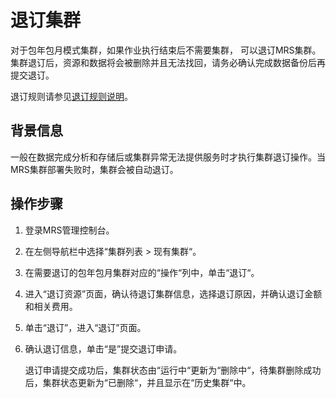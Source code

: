# 退订集群<a name="mrs_01_0044"></a>

对于包年包月模式集群，如果作业执行结束后不需要集群， 可以退订MRS集群。集群退订后，资源和数据将会被删除并且无法找回，请务必确认完成数据备份后再提交退订。

退订规则请参见[退订规则说明](https://support.huaweicloud.com/usermanual-billing/zh-cn_topic_0083138805.html)。

## 背景信息<a name="se481009d0d274e15a68c575287753e49"></a>

一般在数据完成分析和存储后或集群异常无法提供服务时才执行集群退订操作。当MRS集群部署失败时，集群会被自动退订。

## 操作步骤<a name="sfa3b207d91614b21aece447598491266"></a>

1.  登录MRS管理控制台。
2.  在左侧导航栏中选择“集群列表  \>  现有集群“。
3.  在需要退订的包年包月集群对应的“操作“列中，单击“退订“。
4.  进入“退订资源”页面，确认待退订集群信息，选择退订原因，并确认退订金额和相关费用。
5.  单击“退订”，进入“退订”页面。
6.  确认退订信息，单击“是”提交退订申请。

    退订申请提交成功后，集群状态由“运行中“更新为“删除中“，待集群删除成功后，集群状态更新为“已删除“，并且显示在“历史集群“中。


